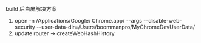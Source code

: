 build 后白屏解决方案
1. open -n /Applications/Google\ Chrome.app/ --args --disable-web-security --user-data-dir=/Users/boommanpro/MyChromeDevUserData/
2. update router -> createWebHashHistory

